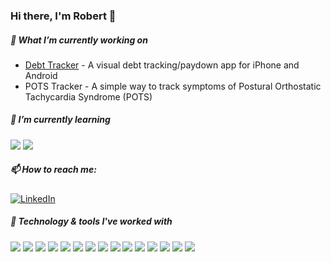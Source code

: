### Hi there, I'm Robert 👋

##### 🔭 What I’m currently working on
- [Debt Tracker](https://github.com/rjrobert/debt_tracker) - A visual debt tracking/paydown app for iPhone and Android
- POTS Tracker - A simple way to track symptoms of Postural Orthostatic Tachycardia Syndrome (POTS)

##### 🌱 I’m currently learning
![](https://img.shields.io/badge/-Flutter-02569B?style=plastic&logo=Flutter&logoColor=white) ![](https://img.shields.io/badge/-ReactJS-61DAFB?style=plastic&logo=React&logoColor=white) 


##### 📫 How to reach me:
[![LinkedIn](https://img.shields.io/badge/-LINKEDIN-0077B5?style=for-the-badge&logo=linkedin&logoColor=white)](https://www.linkedin.com/in/robertjhball/)

##### :wrench: Technology & tools I've worked with
![](https://img.shields.io/badge/OS-Linux-FCC624?style=plastic&logo=linux&logoColor=white) ![](https://img.shields.io/badge/OS-Windows-0078D6?style=plastic&logo=windows&logoColor=white) ![](https://img.shields.io/badge/OS-MacOS-999999?style=plastic&logo=apple&logoColor=white) 
![](https://img.shields.io/badge/Editor-VS%20Code-007ACC?style=plastic&logo=visual-studio-code) ![](https://img.shields.io/badge/Editor-Visual%20Studio-5C2D91?style=plastic&logo=visual-studio)
![](https://img.shields.io/badge/Code-C%23-239120?style=plastic&logo=c-sharp&logoColor=white) ![](https://img.shields.io/badge/Code-JavaScript-F7DF1E?style=plastic&logo=javascript&logoColor=white) ![](https://img.shields.io/badge/Code-Dart-0175C2?style=plastic&logo=dart&logoColor=white) ![](https://img.shields.io/badge/Code-C/AL-002050?style=plastic&logo=dynamics-365&logoColor=white) ![](https://img.shields.io/badge/Code-Python-3776AB?style=plastic&logo=python&logoColor=white)
![](https://img.shields.io/badge/Tools-Docker-2496ED?style=plastic&logo=docker&logoColor=white) ![](https://img.shields.io/badge/Tools-SQL%20Server-CC2927?style=plastic&logo=microsoft-sql-server&logoColor=white) ![](https://img.shields.io/badge/Tools-Firebase-FFCA28?style=plastic&logo=firebase&logoColor=white)
![](https://img.shields.io/badge/Shell-Bash-4EAA25?style=plastic&logo=gnu-bash&logoColor=white) ![](https://img.shields.io/badge/Shell-PowerShell-5391FE?style=plastic&logo=powershell&logoColor=white)

<!-- Resources -->
<!-- Icons: https://simpleicons.org/ -->
<!-- GitHub Stats: https://github.com/anuraghazra/github-readme-stats -->
<!-- Emojis: https://emojipedia.org/emoji/ -->
<!-- HTML Emojis: https://www.fileformat.info/index.htm -->
<!-- Shields: https://shields.io/ -->
<!-- Awesome GitHub Profile README: https://github.com/abhisheknaiidu/awesome-github-profile-readme -->